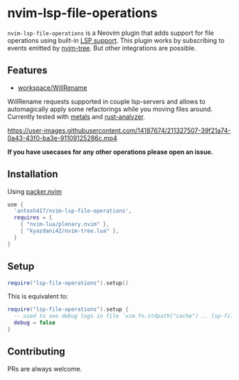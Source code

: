 # nvim-lsp-file-operations

`nvim-lsp-file-operations` is a Neovim plugin that adds support for file operations using built-in [LSP
support](https://neovim.io/doc/user/lsp.html).
This plugin works by subscribing to events emitted by [nvim-tree](https://github.com/nvim-tree/nvim-tree.lua).
But other integrations are possible.


## Features
* [workspace/WillRename](https://microsoft.github.io/language-server-protocol/specifications/lsp/3.17/specification/#workspace_willRenameFiles)

WillRename requests supported in couple lsp-servers and allows to automagically apply some refactorings while you moving files around. Currently tested with [metals](https://scalameta.org/metals/) and [rust-analyzer](https://rust-analyzer.github.io/).


https://user-images.githubusercontent.com/14187674/211327507-39f21a74-0a43-43f0-ba3e-91109125286c.mp4


**If you have usecases for any other operations please open an issue.**

## Installation
Using [packer.nvim](https://github.com/wbthomason/packer.nvim)

```lua
use {
  'antosh417/nvim-lsp-file-operations',
  requires = {
    { "nvim-lua/plenary.nvim" },
    { "kyazdani42/nvim-tree.lua" },
  }
}
```

## Setup
```lua
require("lsp-file-operations").setup()
```
This is equivalent to:
```lua
require("lsp-file-operations").setup {
  -- used to see debug logs in file `vim.fn.stdpath("cache") .. lsp-file-operations.log`
  debug = false
}
```

## Contributing
PRs are always welcome.

